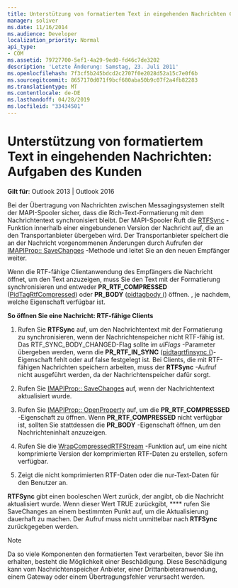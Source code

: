 ```yaml
---
title: Unterstützung von formatiertem Text in eingehenden Nachrichten Client Verantwortlichkeiten
manager: soliver
ms.date: 11/16/2014
ms.audience: Developer
localization_priority: Normal
api_type:
- COM
ms.assetid: 79727700-5ef1-4a29-9ed0-fd46c7de3202
description: 'Letzte Änderung: Samstag, 23. Juli 2011'
ms.openlocfilehash: 7f3cf5b245bdcd2c2707f0e2028d52a15c7e0f6b
ms.sourcegitcommit: 8657170d071f9bcf680aba50b9c07f2a4fb82283
ms.translationtype: MT
ms.contentlocale: de-DE
ms.lasthandoff: 04/28/2019
ms.locfileid: "33434501"
---
```

# <a name="supporting-formatted-text-in-incoming-messages-client-responsibilities"></a>Unterstützung von formatiertem Text in eingehenden Nachrichten: Aufgaben des Kunden

  
  
**Gilt für**: Outlook 2013 | Outlook 2016 
  
Bei der Übertragung von Nachrichten zwischen Messagingsystemen stellt der MAPI-Spooler sicher, dass die Rich-Text-Formatierung mit dem Nachrichtentext synchronisiert bleibt. Der MAPI-Spooler Ruft die [RTFSync](rtfsync.md) -Funktion innerhalb einer eingebundenen Version der Nachricht auf, die an den Transportanbieter übergeben wird. Der Transportanbieter speichert die an der Nachricht vorgenommenen Änderungen durch Aufrufen der [IMAPIProp:: SaveChanges](imapiprop-savechanges.md) -Methode und leitet Sie an den neuen Empfänger weiter. 
  
Wenn die RTF-fähige Clientanwendung des Empfängers die Nachricht öffnet, um den Text anzuzeigen, muss Sie den Text mit der Formatierung synchronisieren und entweder **PR_RTF_COMPRESSED** ([PidTagRtfCompressed](pidtagrtfcompressed-canonical-property.md)) oder **PR_BODY** ([pidtagbody (](pidtagbody-canonical-property.md)) öffnen. , je nachdem, welche Eigenschaft verfügbar ist.
  
 **So öffnen Sie eine Nachricht: RTF-fähige Clients**
  
1. Rufen Sie **RTFSync** auf, um den Nachrichtentext mit der Formatierung zu synchronisieren, wenn der Nachrichtenspeicher nicht RTF-fähig ist. Das RTF_SYNC_BODY_CHANGED-Flag sollte im _ulFlags_ -Parameter übergeben werden, wenn die **PR_RTF_IN_SYNC** ([pidtagrtfinsync (](pidtagrtfinsync-canonical-property.md))-Eigenschaft fehlt oder auf false festgelegt ist. Bei Clients, die mit RTF-fähigen Nachrichten speichern arbeiten, muss der **RTFSync** -Aufruf nicht ausgeführt werden, da der Nachrichtenspeicher dafür sorgt. 
    
2. Rufen Sie [IMAPIProp:: SaveChanges](imapiprop-savechanges.md) auf, wenn der Nachrichtentext aktualisiert wurde. 
    
3. Rufen Sie [IMAPIProp:: OpenProperty](imapiprop-openproperty.md) auf, um die **PR_RTF_COMPRESSED** -Eigenschaft zu öffnen. Wenn **PR_RTF_COMPRESSED** nicht verfügbar ist, sollten Sie stattdessen die **PR_BODY** -Eigenschaft öffnen, um den Nachrichteninhalt anzuzeigen. 
    
4. Rufen Sie die [WrapCompressedRTFStream](wrapcompressedrtfstream.md) -Funktion auf, um eine nicht komprimierte Version der komprimierten RTF-Daten zu erstellen, sofern verfügbar. 
    
5. Zeigt die nicht komprimierten RTF-Daten oder die nur-Text-Daten für den Benutzer an.
    
 **RTFSync** gibt einen booleschen Wert zurück, der angibt, ob die Nachricht aktualisiert wurde. Wenn dieser Wert TRUE zurückgibt, **** rufen Sie SaveChanges an einem bestimmten Punkt auf, um die Aktualisierung dauerhaft zu machen. Der Aufruf muss nicht unmittelbar nach **RTFSync** zurückgegeben werden. 
  
> [!NOTE]
> Da so viele Komponenten den formatierten Text verarbeiten, bevor Sie ihn erhalten, besteht die Möglichkeit einer Beschädigung. Diese Beschädigung kann vom Nachrichtenspeicher Anbieter, einer Drittanbieteranwendung, einem Gateway oder einem Übertragungsfehler verursacht werden. 
  

